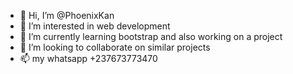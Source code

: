 - 👋 Hi, I’m @PhoenixKan
- 👀 I’m interested in web development
- 🌱 I’m currently learning bootstrap and also working on a project
- 💞️ I’m looking to collaborate on similar projects
- 📫 my whatsapp +237673773470

<!--- 
PhoenixKan/PhoenixKan is a ✨ special ✨ repository because its `README.md` (this file) appears on your GitHub profile.
You can click the Preview link to take a look at your changes.
--->

